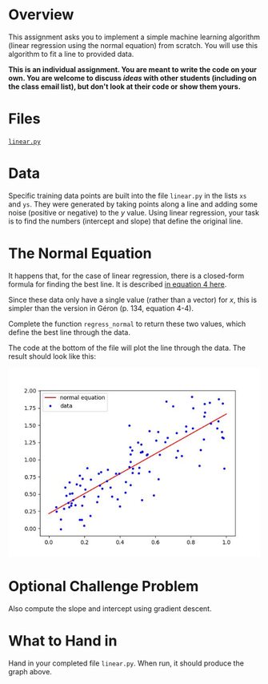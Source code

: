 # Overview
This assignment asks you to implement a simple machine learning algorithm (linear regression using the normal equation) from scratch. You will use this algorithm to fit a line to provided data.

**This is an individual assignment. You are meant to write the code on your own. You are welcome to discuss *ideas* with other students (including on the class email list), but don't look at their code or show them yours.**

# Files
[`linear.py`](../src/linear.py)

# Data
Specific training data points are built into the file `linear.py` in the lists `xs` and `ys`. They were generated by taking points along a line and adding some noise (positive or negative) to the $y$ value. Using linear regression, your task is to find the numbers (intercept and slope) that define the original line.

# The Normal Equation
It happens that, for the case of linear regression, there is a closed-form formula for finding the best line. It is described [in equation 4 here](https://stats.libretexts.org/Bookshelves/Computing_and_Modeling/Supplemental_Modules_(Computing_and_Modeling)/Regression_Analysis/Simple_linear_regression/Simple_Linear_Regression_(with_one_predictor)).

Since these data only have a single value (rather than a vector) for $x$, this is simpler than the version in Géron (p. 134, equation 4-4).

Complete the function `regress_normal` to return these two values, which define the best line through the data.

The code at the bottom of the file will plot the line through the data. The result should look like this:

![Data with a line through them](../images/linear.jpg)

# Optional Challenge Problem
Also compute the slope and intercept using gradient descent.

# What to Hand in
Hand in your completed file `linear.py`. When run, it should produce the graph above.
